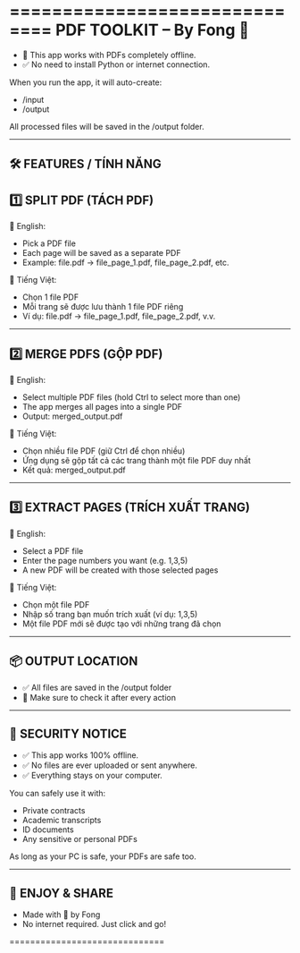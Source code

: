 ==============================
PDF TOOLKIT – By Fong 💼
==============================

- 📁 This app works with PDFs completely offline. 
- ✅ No need to install Python or internet connection.

When you run the app, it will auto-create:
- /input
- /output

All processed files will be saved in the /output folder.

------------------------------
🛠 FEATURES / TÍNH NĂNG
------------------------------

1️⃣ SPLIT PDF (TÁCH PDF)
------------------------------
📌 English:
- Pick a PDF file
- Each page will be saved as a separate PDF
- Example: file.pdf → file_page_1.pdf, file_page_2.pdf, etc.

📌 Tiếng Việt:
- Chọn 1 file PDF
- Mỗi trang sẽ được lưu thành 1 file PDF riêng
- Ví dụ: file.pdf → file_page_1.pdf, file_page_2.pdf, v.v.

---

2️⃣ MERGE PDFS (GỘP PDF)
------------------------------
📌 English:
- Select multiple PDF files (hold Ctrl to select more than one)
- The app merges all pages into a single PDF
- Output: merged_output.pdf

📌 Tiếng Việt:
- Chọn nhiều file PDF (giữ Ctrl để chọn nhiều)
- Ứng dụng sẽ gộp tất cả các trang thành một file PDF duy nhất
- Kết quả: merged_output.pdf

---

3️⃣ EXTRACT PAGES (TRÍCH XUẤT TRANG)
------------------------------
📌 English:
- Select a PDF file
- Enter the page numbers you want (e.g. 1,3,5)
- A new PDF will be created with those selected pages

📌 Tiếng Việt:
- Chọn một file PDF
- Nhập số trang bạn muốn trích xuất (ví dụ: 1,3,5)
- Một file PDF mới sẽ được tạo với những trang đã chọn

------------------------------
📦 OUTPUT LOCATION
------------------------------
- ✅ All files are saved in the /output folder
- 📂 Make sure to check it after every action

------------------------------
🔐 SECURITY NOTICE
------------------------------
- ✅ This app works 100% offline.
- ✅ No files are ever uploaded or sent anywhere.
- ✅ Everything stays on your computer.

You can safely use it with:
- Private contracts
- Academic transcripts
- ID documents
- Any sensitive or personal PDFs

As long as your PC is safe, your PDFs are safe too.

------------------------------
🎉 ENJOY & SHARE
------------------------------
- Made with 💚 by Fong
- No internet required. Just click and go!

==============================

